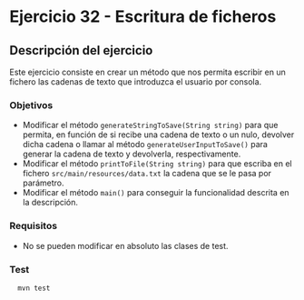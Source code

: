 # Ejercicio 32 - Escritura de ficheros
## Descripción del ejercicio
Este ejercicio consiste en crear un método que nos permita escribir en un fichero las cadenas de texto que introduzca 
el usuario por consola.  
### Objetivos
* Modificar el método ``generateStringToSave(String string)`` para que permita, en función de si recibe una cadena de texto o un nulo, devolver dicha cadena o llamar al método ``generateUserInputToSave()`` para generar la cadena de texto y devolverla, respectivamente.
* Modificar el método ``printToFile(String string)`` para que escriba en el fichero `src/main/resources/data.txt` la cadena que se le pasa por parámetro.
* Modificar el método ``main()`` para conseguir la funcionalidad descrita en la descripción.
### Requisitos
* No se pueden modificar en absoluto las clases de test.
### Test

```
  mvn test
```